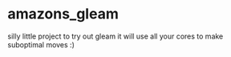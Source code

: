 # amazons_gleam

silly little project to try out gleam
it will use all your cores to make suboptimal moves :)